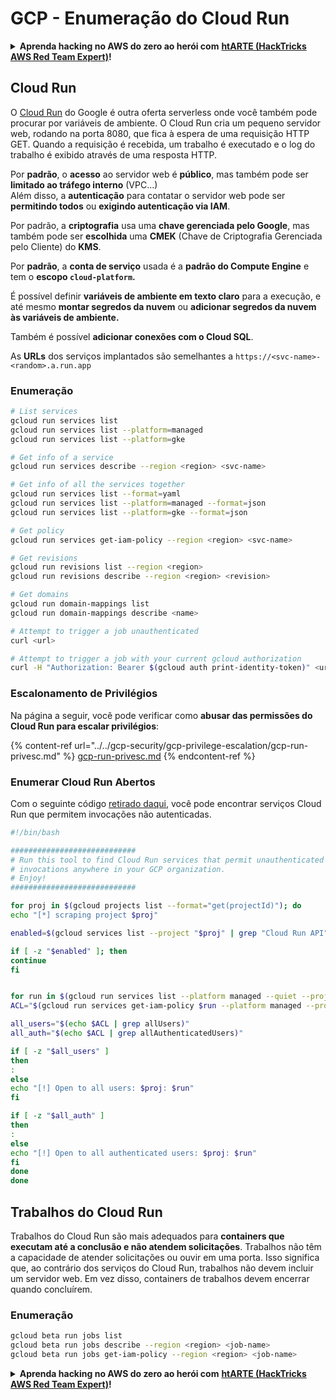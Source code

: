 # GCP - Enumeração do Cloud Run

<details>

<summary><strong>Aprenda hacking no AWS do zero ao herói com</strong> <a href="https://training.hacktricks.xyz/courses/arte"><strong>htARTE (HackTricks AWS Red Team Expert)</strong></a><strong>!</strong></summary>

Outras formas de apoiar o HackTricks:

* Se você quer ver sua **empresa anunciada no HackTricks** ou **baixar o HackTricks em PDF**, confira os [**PLANOS DE ASSINATURA**](https://github.com/sponsors/carlospolop)!
* Adquira o [**material oficial PEASS & HackTricks**](https://peass.creator-spring.com)
* Descubra [**A Família PEASS**](https://opensea.io/collection/the-peass-family), nossa coleção de [**NFTs exclusivos**](https://opensea.io/collection/the-peass-family)
* **Junte-se ao grupo** 💬 [**Discord**](https://discord.gg/hRep4RUj7f) ou ao grupo [**telegram**](https://t.me/peass) ou **siga-me** no **Twitter** 🐦 [**@carlospolopm**](https://twitter.com/carlospolopm)**.**
* **Compartilhe suas técnicas de hacking enviando PRs para os repositórios do GitHub** [**HackTricks**](https://github.com/carlospolop/hacktricks) e [**HackTricks Cloud**](https://github.com/carlospolop/hacktricks-cloud).

</details>

## Cloud Run <a href="#reviewing-cloud-run-configurations" id="reviewing-cloud-run-configurations"></a>

O [Cloud Run](https://cloud.google.com/run) do Google é outra oferta serverless onde você também pode procurar por variáveis de ambiente. O Cloud Run cria um pequeno servidor web, rodando na porta 8080, que fica à espera de uma requisição HTTP GET. Quando a requisição é recebida, um trabalho é executado e o log do trabalho é exibido através de uma resposta HTTP.

Por **padrão**, o **acesso** ao servidor web é **público**, mas também pode ser **limitado ao tráfego interno** (VPC...)\
Além disso, a **autenticação** para contatar o servidor web pode ser **permitindo todos** ou **exigindo autenticação via IAM**.

Por padrão, a **criptografia** usa uma **chave gerenciada pelo Google**, mas também pode ser **escolhida** uma **CMEK** (Chave de Criptografia Gerenciada pelo Cliente) do **KMS**.

Por **padrão**, a **conta de serviço** usada é a **padrão do Compute Engine** e tem o **escopo `cloud-platform`.**

É possível definir **variáveis de ambiente em texto claro** para a execução, e até mesmo **montar segredos da nuvem** ou **adicionar segredos da nuvem às variáveis de ambiente.**

Também é possível **adicionar conexões com o Cloud SQL**.

As **URLs** dos serviços implantados são semelhantes a `https://<svc-name>-<random>.a.run.app`

### Enumeração
```bash
# List services
gcloud run services list
gcloud run services list --platform=managed
gcloud run services list --platform=gke

# Get info of a service
gcloud run services describe --region <region> <svc-name>

# Get info of all the services together
gcloud run services list --format=yaml
gcloud run services list --platform=managed --format=json
gcloud run services list --platform=gke --format=json

# Get policy
gcloud run services get-iam-policy --region <region> <svc-name>

# Get revisions
gcloud run revisions list --region <region>
gcloud run revisions describe --region <region> <revision>

# Get domains
gcloud run domain-mappings list
gcloud run domain-mappings describe <name>

# Attempt to trigger a job unauthenticated
curl <url>

# Attempt to trigger a job with your current gcloud authorization
curl -H "Authorization: Bearer $(gcloud auth print-identity-token)" <url>
```
### Escalonamento de Privilégios

Na página a seguir, você pode verificar como **abusar das permissões do Cloud Run para escalar privilégios**:

{% content-ref url="../../gcp-security/gcp-privilege-escalation/gcp-run-privesc.md" %}
[gcp-run-privesc.md](../../gcp-security/gcp-privilege-escalation/gcp-run-privesc.md)
{% endcontent-ref %}

### Enumerar Cloud Run Abertos

Com o seguinte código [retirado daqui](https://gitlab.com/gitlab-com/gl-security/security-operations/gl-redteam/gcp\_misc/-/blob/master/find\_open\_cloudrun.sh), você pode encontrar serviços Cloud Run que permitem invocações não autenticadas.
```bash
#!/bin/bash

############################
# Run this tool to find Cloud Run services that permit unauthenticated
# invocations anywhere in your GCP organization.
# Enjoy!
############################

for proj in $(gcloud projects list --format="get(projectId)"); do
echo "[*] scraping project $proj"

enabled=$(gcloud services list --project "$proj" | grep "Cloud Run API")

if [ -z "$enabled" ]; then
continue
fi


for run in $(gcloud run services list --platform managed --quiet --project $proj --format="get(name)"); do
ACL="$(gcloud run services get-iam-policy $run --platform managed --project $proj)"

all_users="$(echo $ACL | grep allUsers)"
all_auth="$(echo $ACL | grep allAuthenticatedUsers)"

if [ -z "$all_users" ]
then
:
else
echo "[!] Open to all users: $proj: $run"
fi

if [ -z "$all_auth" ]
then
:
else
echo "[!] Open to all authenticated users: $proj: $run"
fi
done
done
```
## Trabalhos do Cloud Run

Trabalhos do Cloud Run são mais adequados para **containers que executam até a conclusão e não atendem solicitações**. Trabalhos não têm a capacidade de atender solicitações ou ouvir em uma porta. Isso significa que, ao contrário dos serviços do Cloud Run, trabalhos não devem incluir um servidor web. Em vez disso, containers de trabalhos devem encerrar quando concluírem.

### Enumeração
```bash
gcloud beta run jobs list
gcloud beta run jobs describe --region <region> <job-name>
gcloud beta run jobs get-iam-policy --region <region> <job-name>
```
<details>

<summary><strong>Aprenda hacking no AWS do zero ao herói com</strong> <a href="https://training.hacktricks.xyz/courses/arte"><strong>htARTE (HackTricks AWS Red Team Expert)</strong></a><strong>!</strong></summary>

Outras formas de apoiar o HackTricks:

* Se você quer ver sua **empresa anunciada no HackTricks** ou **baixar o HackTricks em PDF**, confira os [**PLANOS DE ASSINATURA**](https://github.com/sponsors/carlospolop)!
* Adquira o [**material oficial PEASS & HackTricks**](https://peass.creator-spring.com)
* Descubra [**A Família PEASS**](https://opensea.io/collection/the-peass-family), nossa coleção de [**NFTs**](https://opensea.io/collection/the-peass-family) exclusivos
* **Junte-se ao grupo** 💬 [**Discord**](https://discord.gg/hRep4RUj7f) ou ao grupo [**telegram**](https://t.me/peass) ou **siga-me** no **Twitter** 🐦 [**@carlospolopm**](https://twitter.com/carlospolopm)**.**
* **Compartilhe suas técnicas de hacking enviando PRs para os repositórios do GitHub** [**HackTricks**](https://github.com/carlospolop/hacktricks) e [**HackTricks Cloud**](https://github.com/carlospolop/hacktricks-cloud).

</details>
